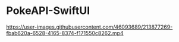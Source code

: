 # PokeAPI-SwiftUI




https://user-images.githubusercontent.com/46093689/213877269-fbab620a-6528-4165-8374-f171550c8262.mp4

